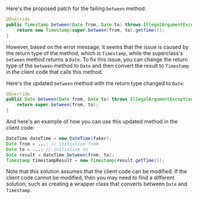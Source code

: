 Here's the proposed patch for the failing `between` method:

```java
@Override
public Timestamp between(Date from, Date to) throws IllegalArgumentException {
    return new Timestamp(super.between(from, to).getTime());
}
```

However, based on the error message, it seems that the issue is caused by the return type of the method, which is `Timestamp`, while the superclass's `between` method returns a `Date`. To fix this issue, you can change the return type of the `between` method to `Date` and then convert the result to `Timestamp` in the client code that calls this method.

Here's the updated `between` method with the return type changed to `Date`:

```java
@Override
public Date between(Date from, Date to) throws IllegalArgumentException {
    return super.between(from, to);
}
```

And here's an example of how you can use this updated method in the client code:

```java
DateTime dateTime = new DateTime(faker);
Date from = ...; // initialize from
Date to = ...; // initialize to
Date result = dateTime.between(from, to);
Timestamp timestampResult = new Timestamp(result.getTime());
```

Note that this solution assumes that the client code can be modified. If the client code cannot be modified, then you may need to find a different solution, such as creating a wrapper class that converts between `Date` and `Timestamp`.